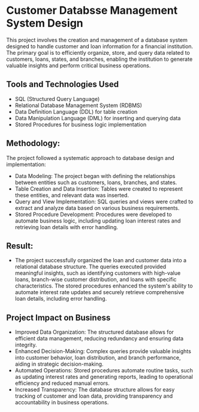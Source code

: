 # Customer Databsse Management System Design 
This project involves the creation and management of a database system designed to handle customer and loan information for a financial institution. The primary goal is to efficiently organize, store, and query data related to customers, loans, states, and branches, enabling the institution to generate valuable insights and perform critical business operations.


## Tools and Technologies Used
- SQL (Structured Query Language)
-	Relational Database Management System (RDBMS)
-	Data Definition Language (DDL) for table creation
-	Data Manipulation Language (DML) for inserting and querying data
-	Stored Procedures for business logic implementation

  
## Methodology:
The project followed a systematic approach to database design and implementation:
- Data Modeling: The project began with defining the relationships between entities such as customers, loans, branches, and states.
- Table Creation and Data Insertion: Tables were created to represent these entities, and relevant data was inserted.
- Query and View Implementation: SQL queries and views were crafted to extract and analyze data based on various business requirements.
- Stored Procedure Development: Procedures were developed to automate business logic, including updating loan interest rates and retrieving loan details with error handling.

  
## Result:
- The project successfully organized the loan and customer data into a relational database structure. The queries executed provided meaningful insights, such as identifying customers with high-value loans, branch-wise customer distribution, and loans with specific characteristics. The stored procedures enhanced the system's ability to automate interest rate updates and securely retrieve comprehensive loan details, including error handling.

  
## Project Impact on Business
-	Improved Data Organization: The structured database allows for efficient data management, reducing redundancy and ensuring data integrity.
-	Enhanced Decision-Making: Complex queries provide valuable insights into customer behavior, loan distribution, and branch performance, aiding in strategic decision-making.
-	Automated Operations: Stored procedures automate routine tasks, such as updating interest rates and generating reports, leading to operational efficiency and reduced manual errors.
-	Increased Transparency: The database structure allows for easy tracking of customer and loan data, providing transparency and accountability in business operations.
